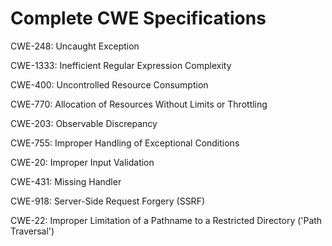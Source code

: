

# Complete CWE Specifications

CWE-248: Uncaught Exception

CWE-1333: Inefficient Regular Expression Complexity

CWE-400: Uncontrolled Resource Consumption

CWE-770: Allocation of Resources Without Limits or Throttling

CWE-203: Observable Discrepancy

CWE-755: Improper Handling of Exceptional Conditions

CWE-20: Improper Input Validation

CWE-431: Missing Handler

CWE-918: Server-Side Request Forgery (SSRF)

CWE-22: Improper Limitation of a Pathname to a Restricted Directory ('Path Traversal')